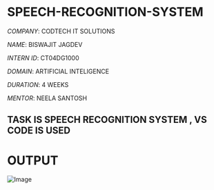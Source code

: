 # SPEECH-RECOGNITION-SYSTEM

*COMPANY*: CODTECH IT SOLUTIONS

*NAME*: BISWAJIT JAGDEV

*INTERN ID*: CT04DG1000

*DOMAIN*: ARTIFICIAL INTELIGENCE

*DURATION*: 4 WEEKS

*MENTOR*: NEELA SANTOSH

## TASK IS SPEECH RECOGNITION SYSTEM , VS CODE IS USED

# OUTPUT

![Image](https://github.com/user-attachments/assets/042d9f85-5d53-4bc3-a656-b9e880a3cf08)


